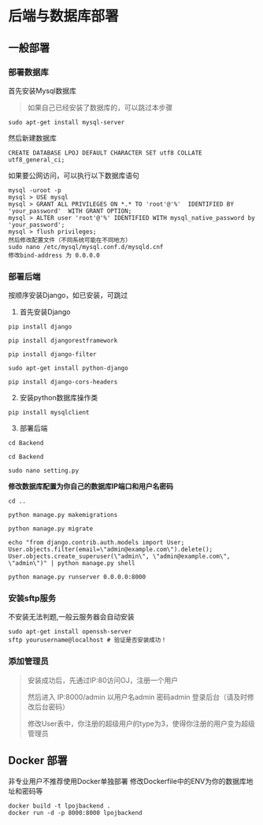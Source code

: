 # 后端与数据库部署

## 一般部署

### 部署数据库

首先安装Mysql数据库

> 如果自己已经安装了数据库的，可以跳过本步骤

```
sudo apt-get install mysql-server
```
然后新建数据库
```
CREATE DATABASE LPOJ DEFAULT CHARACTER SET utf8 COLLATE utf8_general_ci;
```
如果要公网访问，可以执行以下数据库语句
```
mysql -uroot -p
mysql > USE mysql
mysql > GRANT ALL PRIVILEGES ON *.* TO 'root'@'%'  IDENTIFIED BY 'your_password'  WITH GRANT OPTION;
mysql > ALTER user 'root'@'%' IDENTIFIED WITH mysql_native_password by 'your_password';
mysql > flush privileges;
然后修改配置文件（不同系统可能在不同地方）
sudo nano /etc/mysql/mysql.conf.d/mysqld.cnf 
修改bind-address 为 0.0.0.0
```

### 部署后端

按顺序安装Django，如已安装，可跳过

1. 首先安装Django
```
pip install django

pip install djangorestframework

pip install django-filter

sudo apt-get install python-django

pip install django-cors-headers
```
2. 安装python数据库操作类
```
pip install mysqlclient
```

3. 部署后端
```
cd Backend

cd Backend

sudo nano setting.py
```

**修改数据库配置为你自己的数据库IP端口和用户名密码**

```
cd ..

python manage.py makemigrations

python manage.py migrate

echo "from django.contrib.auth.models import User; User.objects.filter(email=\"admin@example.com\").delete(); User.objects.create_superuser(\"admin\", \"admin@example.com\", \"admin\")" | python manage.py shell

python manage.py runserver 0.0.0.0:8000
```

### 安装sftp服务
不安装无法判题,一般云服务器会自动安装
```
sudo apt-get install openssh-server
sftp yourusername@localhost # 验证是否安装成功！
```
### 添加管理员
> 安装成功后，先通过IP:80访问OJ，注册一个用户
> 
> 然后进入 IP:8000/admin 以用户名admin 密码admin 登录后台（请及时修改后台密码）
> 
> 修改User表中，你注册的超级用户的type为3，使得你注册的用户变为超级管理员

## Docker 部署
非专业用户不推荐使用Docker单独部署
修改Dockerfile中的ENV为你的数据库地址和密码等
```
docker build -t lpojbackend .
docker run -d -p 8000:8000 lpojbackend
```